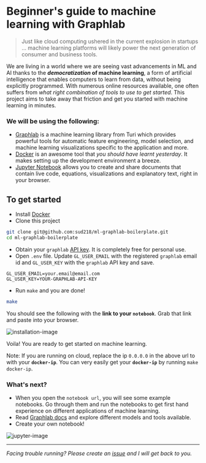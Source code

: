 # Beginner's guide to machine learning with Graphlab
> Just like cloud computing ushered in the current explosion in startups … machine learning platforms will likely power the next generation of consumer and business tools.

We are living in a world where we are seeing vast advancements in ML and AI thanks to the **_democratization_ of machine learning**, a form of artificial intelligence that enables computers to learn from data, without being explicitly programmed. With numerous online resources available, one often suffers from _what right combination of tools to use to get started_. This project aims to take away that friction and get you started with machine learning in minutes.

### We will be using the following:
- [Graphlab][graphlab] is a machine learning library from Turi which provides powerful tools for automatic feature engineering, model selection, and machine learning visualizations specific to the application and more.
- [Docker][docker] is an awesome tool that _you should have learnt yesterday_. It makes setting up the development environment a breeze.
- [Jupyter Notebook][jupyter] allows you to create and share documents that contain live code, equations, visualizations and explanatory text, right in your browser.

## To get started
- Install [Docker][docker-install]
- Clone this project
```bash
git clone git@github.com:sud218/ml-graphlab-boilerplate.git
cd ml-graphlab-boilerplate
```
- Obtain your `graphlab` [API key][gl-api-key]. It is completely free for personal use.
- Open `.env` file. Update `GL_USER_EMAIL` with the registered `graphlab` email id and `GL_USER_KEY` with the `graphlab` API key and save.
```
GL_USER_EMAIL=your.email@email.com
GL_USER_KEY=YOUR-GRAPHLAB-API-KEY
```
- Run `make` and you are done!
```bash
make
```
You should see the following with the **link to your `notebook`**. Grab that link and paste into your browser. 

![installation-image]

Voila! You are ready to get started on machine learning.

Note: If you are running on cloud, replace the ip `0.0.0.0` in the above url to with your **`docker-ip`**. You can very easily get your **`docker-ip`** by running `make docker-ip`.

### What's next?
- When you open the `notebook url`, you will see some example notebooks. Go through them and run the notebooks to get first hand experience on different applications of machine learning.
- Read [Graphlab docs][gl-docs] and explore different models and tools available.
- Create your own notebook!

![jupyter-image]

---
_Facing trouble running? Please create an [issue][git-issue] and I will get back to you._

[graphlab]: https://turi.com/
[docker]: https://www.docker.com/what-docker
[jupyter]: http://jupyter.org/
[docker-install]: https://docs.docker.com/engine/installation/
[gl-api-key]: https://turi.com/download/academic.html
[installation-image]: https://i.imgur.com/RxPNuXP.png
[gl-docs]: https://turi.com/products/create/docs/
[git-issue]: https://github.com/sud218/ml-graphlab-boilerplate/issues
[jupyter-image]: https://i.imgur.com/v4JcLhI.png
